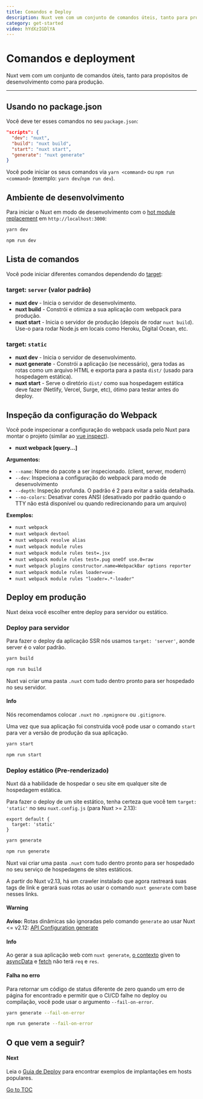 ```yaml
---
title: Comandos e Deploy
description: Nuxt vem com um conjunto de comandos úteis, tanto para propósitos de desenvolvimento como para produção.
category: get-started
video: hYdXzIGDlYA
---
```


# Comandos e deployment

Nuxt vem com um conjunto de comandos úteis, tanto para propósitos de desenvolvimento como para produção.

---

## Usando no package.json

Você deve ter esses comandos no seu `package.json`:

```json
"scripts": {
  "dev": "nuxt",
  "build": "nuxt build",
  "start": "nuxt start",
  "generate": "nuxt generate"
}
```

Você pode iniciar os seus comandos via `yarn <command>` ou `npm run <command>` (exemplo: `yarn dev`/`npm run dev`).

## Ambiente de desenvolvimento

Para iniciar o Nuxt em modo de desenvolvimento com o [hot module replacement](https://webpack.js.org/concepts/hot-module-replacement/) em `http://localhost:3000`:



```bash [Yarn]
yarn dev
```

```bash [NPM]
npm run dev
```



## Lista de comandos

Você pode iniciar diferentes comandos dependendo do [target](./features/deployment-targets):

### target: `server` (valor padrão)

- **nuxt dev** - Inicia o servidor de desenvolvimento.
- **nuxt build** - Constrói e otimiza a sua aplicação com webpack para produção.
- **nuxt start** - Inicia o servidor de produção (depois de rodar `nuxt build`). Use-o para rodar Node.js em locais como Heroku, Digital Ocean, etc.

### target: `static`

- **nuxt dev** - Inicia o servidor de desenvolvimento.
- **nuxt generate** - Constrói a aplicação (se necessário), gera todas as rotas como um arquivo HTML e exporta para a pasta `dist/` (usado para hospedagem estática).
- **nuxt start** - Serve o diretório `dist/` como sua hospedagem estática deve fazer (Netlify, Vercel, Surge, etc), ótimo para testar antes do deploy.

## Inspeção da configuração do Webpack

Você pode inspecionar a configuração do webpack usada pelo Nuxt para montar o projeto (similar ao [vue inspect](https://cli.vuejs.org/guide/webpack.html#inspecting-the-project-s-webpack-config)).

- **nuxt webpack [query...]**

**Argumentos:**

- `--name`: Nome do pacote a ser inspecionado. (client, server, modern)
- `--dev`: Inspeciona a configuração do webpack para modo de desenvolvimento
- `--depth`: Inspeção profunda. O padrão é 2 para evitar a saída detalhada.
- `--no-colors`: Desativar cores ANSI (desativado por padrão quando o TTY não está disponível ou quando redirecionando para um arquivo)

**Exemplos:**

- `nuxt webpack`
- `nuxt webpack devtool`
- `nuxt webpack resolve alias`
- `nuxt webpack module rules`
- `nuxt webpack module rules test=.jsx`
- `nuxt webpack module rules test=.pug oneOf use.0=raw`
- `nuxt webpack plugins constructor.name=WebpackBar options reporter`
- `nuxt webpack module rules loader=vue-`
- `nuxt webpack module rules "loader=.*-loader"`

## Deploy em produção

Nuxt deixa você escolher entre deploy para servidor ou estático.

### Deploy para servidor

Para fazer o deploy da aplicação SSR nós usamos `target: 'server'`, aonde server é o valor padrão.



```bash [Yarn]
yarn build
```

```bash [NPM]
npm run build
```



Nuxt vai criar uma pasta `.nuxt` com tudo dentro pronto para ser hospedado no seu servidor.

#### Info
Nós recomendamos colocar `.nuxt` no `.npmignore` ou `.gitignore`.


Uma vez que sua aplicação foi construída você pode usar o comando `start` para ver a versão de produção da sua aplicação.



```bash [Yarn]
yarn start
```

```bash [NPM]
npm run start
```



### Deploy estático (Pre-renderizado)

Nuxt dá a habilidade de hospedar o seu site em qualquer site de hospedagem estática.

Para fazer o deploy de um site estático, tenha certeza que você tem `target: 'static'` no seu `nuxt.config.js` (para Nuxt >= 2.13):

```js{}[nuxt.config.js]
export default {
  target: 'static'
}
```



```bash [Yarn]
yarn generate
```

```bash [NPM]
npm run generate
```



Nuxt vai criar uma pasta `.nuxt` com tudo dentro pronto para ser hospedado no seu serviço de hospedagens de sites estáticos.

A partir do Nuxt v2.13, há um crawler instalado que agora rastreará suas tags de link e gerará suas rotas ao usar o comando `nuxt generate` com base nesses links.

#### Warning
**Aviso:** Rotas dinâmicas são ignoradas pelo comando `generate` ao usar Nuxt <= v2.12: [API Configuration generate](./configuration-glossary/configuration-generate)


#### Info
Ao gerar a sua aplicação web com `nuxt generate`, [o contexto](./internals-glossary/context) given to [asyncData](./features/data-fetching#async-data) e [fetch](./features/data-fetching#the-fetch-hook) não terá `req` e `res`.


#### **Falha no erro**

Para retornar um código de status diferente de zero quando um erro de página for encontrado e permitir que o CI/CD falhe no deploy ou compilação, você pode usar o argumento `--fail-on-error`.



```bash [Yarn]
yarn generate --fail-on-error
```

```bash [NPM]
npm run generate --fail-on-error
```



## O que vem a seguir?

#### Next
Leia o [Guia de Deploy](/deployments) para encontrar exemplos de implantações em hosts populares.

<span style='float: footnote;'><a href="../index.html#toc">Go to TOC</a></span>
